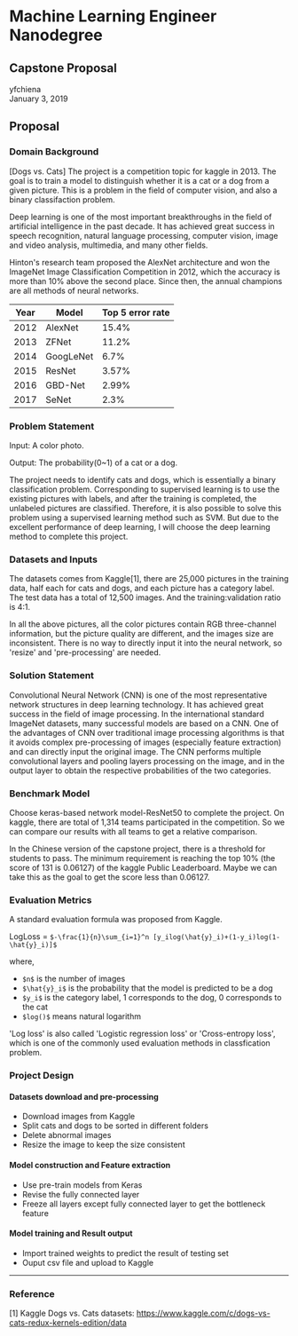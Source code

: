# Machine Learning Engineer Nanodegree
## Capstone Proposal
yfchiena  
January 3, 2019

## Proposal

### Domain Background

[Dogs vs. Cats] The project is a competition topic for kaggle in 2013. The goal is to train a model to distinguish whether it is a cat or a dog from a given picture. This is a problem in the field of computer vision, and also a binary classifaction problem.

Deep learning is one of the most important breakthroughs in the field of artificial intelligence in the past decade. It has achieved great success in speech recognition, natural language processing, computer vision, image and video analysis, multimedia, and many other fields.

Hinton's research team proposed the AlexNet architecture and won the ImageNet Image Classification Competition in 2012, which the accuracy is more than 10% above the second place. Since then, the annual champions are all methods of neural networks.


| Year | Model | Top 5 error rate |
| ------ | ------ | ------ |
| 2012 | AlexNet | 15.4%	 |
| 2013 | ZFNet | 11.2%	 |
| 2014 | GoogLeNet | 6.7%	 |
| 2015 | ResNet | 3.57%	 |
| 2016 | GBD-Net | 2.99%	 |
| 2017 | SeNet | 2.3%	 |


### Problem Statement

Input: A color photo.

Output: The probability(0~1) of a cat or a dog.

The project needs to identify cats and dogs, which is essentially a binary classification problem. Corresponding to supervised learning is to use the existing pictures with labels, and after the training is completed, the unlabeled pictures are classified. Therefore, it is also possible to solve this problem using a supervised learning method such as SVM. But due to the excellent performance of deep learning, I will choose the deep learning method to complete this project.

### Datasets and Inputs

The datasets comes from Kaggle[1], there are 25,000 pictures in the training data, half each for cats and dogs, and each picture has a category label. The test data has a total of 12,500 images. And the training:validation ratio is 4:1.

In all the above pictures, all the color pictures contain RGB three-channel information, but the picture quality are different, and the images size are inconsistent. There is no way to directly input it into the neural network, so 'resize' and 'pre-processing' are needed.

### Solution Statement

Convolutional Neural Network (CNN) is one of the most representative network structures in deep learning technology. It has achieved great success in the field of image processing. In the international standard ImageNet datasets, many successful models are based on a CNN. One of the advantages of CNN over traditional image processing algorithms is that it avoids complex pre-processing of images (especially feature extraction) and can directly input the original image. The CNN performs multiple convolutional layers and pooling layers processing on the image, and in the output layer to obtain the respective probabilities of the two categories.

### Benchmark Model

Choose keras-based network model-ResNet50 to complete the project. On kaggle, there are total of 1,314 teams participated in the competition. So we can compare our results with all teams to get a relative comparison.

In the Chinese version of the capstone project, there is a threshold for students to pass. The minimum requirement is reaching the top 10% (the score of 131 is 0.06127) of the kaggle Public Leaderboard. Maybe we can take this as the goal to get the score less than 0.06127.

### Evaluation Metrics

A standard evaluation formula was proposed from Kaggle.

LogLoss = `$-\frac{1}{n}\sum_{i=1}^n [y_ilog(\hat{y}_i)+(1-y_i)log(1-\hat{y}_i)]$`

where,

* `$n$` is the number of images
* `$\hat{y}_i$` is the probability that the model is predicted to be a dog
* `$y_i$` is the category label, 1 corresponds to the dog, 0 corresponds to the cat
* `$log()$` means natural logarithm

'Log loss' is also called 'Logistic regression loss' or 'Cross-entropy loss', which is one of the commonly used evaluation methods in classfication problem. 

### Project Design

#### Datasets download and pre-processing
* Download images from Kaggle
* Split cats and dogs to be sorted in different folders
* Delete abnormal images
* Resize the image to keep the size consistent

#### Model construction and Feature extraction
* Use pre-train models from Keras 
* Revise the fully connected layer
* Freeze all layers except fully connected layer to get the bottleneck feature

#### Model training and Result output
* Import trained weights to predict the result of testing set
* Ouput csv file and upload to Kaggle


-----------
### Reference
[1] Kaggle Dogs vs. Cats datasets: https://www.kaggle.com/c/dogs-vs-cats-redux-kernels-edition/data



